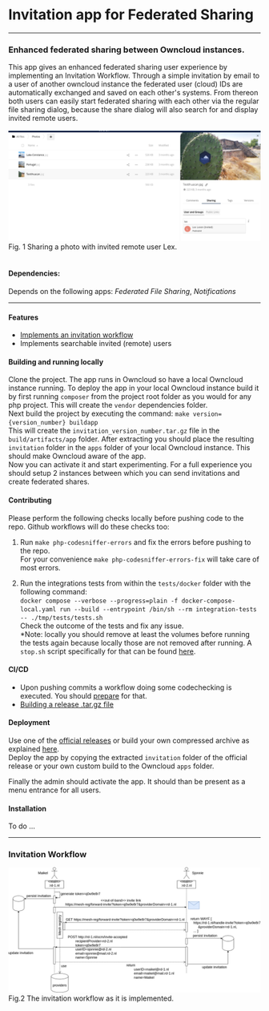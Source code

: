 # Invitation app for Federated Sharing

---
### Enhanced federated sharing between Owncloud instances.
This app gives an enhanced federated sharing user experience by implementing an Invitation Workflow. Through a simple invitation by email to a user of another owncloud instance the federated user (cloud) IDs are automatically exchanged and saved on each other's systems. From thereon both users can easily start federated sharing with each other via the regular file sharing dialog, because the share dialog will also search for and display invited remote users.<br><br>
![Invited remote user Lex](img/invited-remote-user-Lex.png "Invited remote user Lex")
Fig. 1 Sharing a photo with invited remote user Lex. 
<br>
<br>
#### Dependencies: 
Depends on the following apps: _Federated File Sharing_, _Notifications_

---

#### Features
* [Implements an invitation workflow](#invitation-workflow)
* Implements searchable invited (remote) users

#### Building and running locally
Clone the project. The app runs in Owncloud so have a local Owncloud instance running. To deploy the app in your local Owncloud instance build it by first running `composer` from the project root folder as you would for any php project. This will create the `vendor` dependencies folder.<br>
Next build the project by executing the command: `make version={version_number} buildapp`<br>
This will create the `invitation_version_number.tar.gz` file in the `build/artifacts/app` folder. After extracting you should place the resulting `invitation` folder in the `apps` folder of your local Owncloud instance. This should make Owncloud aware of the app.<br>
Now you can activate it and start experimenting. For a full experience you should setup 2 instances between which you can send invitations and create federated shares.

#### Contributing
Please perform the following checks locally before pushing code to the repo. Github workflows will do these checks too:
1. Run `make php-codesniffer-errors` and fix the errors before pushing to the repo.<br>
For your convenience `make php-codesniffer-errors-fix` will take care of most errors.

2. Run the integrations tests from within the `tests/docker` folder with the following command:<br>
`docker compose --verbose --progress=plain -f docker-compose-local.yaml run --build --entrypoint /bin/sh --rm integration-tests -- ./tmp/tests/tests.sh`<br>
Check the outcome of the tests and fix any issue.<br>
*Note: locally you should remove at least the volumes before running the tests again because locally those are not removed after running. A `stop.sh` script specifically for that can be found [here](https://github.com/sara-nl/oc-invitation/blob/main/tests/docker/stop.sh).

#### CI/CD
* Upon pushing commits a workflow doing some codechecking is executed. You should [prepare](#contributing) for that.
* [Building a release .tar.gz file](release/README.md)

#### Deployment
Use one of the [official releases](/sara-nl/oc-invitation/releases) or build your own compressed archive as explained [here](release/README.md).<br>
Deploy the app by copying the extracted `invitation` folder of the official release or your own custom build to the Owncloud `apps` folder.

Finally the admin should activate the app. It should than be present as a menu entrance for all users.

#### Installation
To do ...

---
### Invitation Workflow
![Invitation Workflow](img/invitation-flow-user-info-exchange.png "Invitation Workflow")
Fig.2 The invitation workflow as it is implemented.
